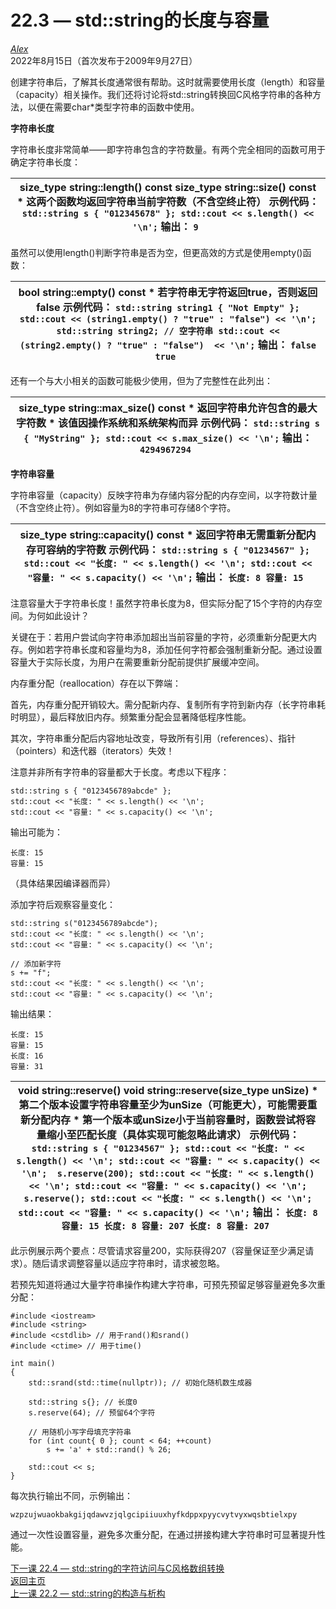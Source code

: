 22.3 — std::string的长度与容量  
=======================================  

[*Alex*](https://www.learncpp.com/author/Alex/ "查看 Alex 的所有文章")  
2022年8月15日（首次发布于2009年9月27日）  

 

创建字符串后，了解其长度通常很有帮助。这时就需要使用长度（length）和容量（capacity）相关操作。我们还将讨论将std::string转换回C风格字符串的各种方法，以便在需要char*类型字符串的函数中使用。  

**字符串长度**  

字符串长度非常简单——即字符串包含的字符数量。有两个完全相同的函数可用于确定字符串长度：  

| **size_type string::length() const** **size_type string::size() const** * 这两个函数均返回字符串当前字符数（不含空终止符） 示例代码：  ``` std::string s { "012345678" }; std::cout << s.length() << '\n'; ``` 输出：  ``` 9  ``` |  
| --- |  

虽然可以使用length()判断字符串是否为空，但更高效的方式是使用empty()函数：  

| **bool string::empty() const** * 若字符串无字符返回true，否则返回false 示例代码：  ``` std::string string1 { "Not Empty" }; std::cout << (string1.empty() ? "true" : "false") << '\n'; std::string string2; // 空字符串 std::cout << (string2.empty() ? "true" : "false")  << '\n'; ``` 输出：  ``` false true  ``` |  
| --- |  

还有一个与大小相关的函数可能极少使用，但为了完整性在此列出：  

| **size_type string::max_size() const** * 返回字符串允许包含的最大字符数 * 该值因操作系统和系统架构而异 示例代码：  ``` std::string s { "MyString" }; std::cout << s.max_size() << '\n'; ``` 输出：  ``` 4294967294  ``` |  
| --- |  

**字符串容量**  

字符串容量（capacity）反映字符串为存储内容分配的内存空间，以字符数计量（不含空终止符）。例如容量为8的字符串可存储8个字符。  

| **size_type string::capacity() const** * 返回字符串无需重新分配内存可容纳的字符数 示例代码：  ``` std::string s { "01234567" }; std::cout << "长度: " << s.length() << '\n'; std::cout << "容量: " << s.capacity() << '\n'; ``` 输出：  ``` 长度: 8 容量: 15  ``` |  
| --- |  

注意容量大于字符串长度！虽然字符串长度为8，但实际分配了15个字符的内存空间。为何如此设计？  

关键在于：若用户尝试向字符串添加超出当前容量的字符，必须重新分配更大内存。例如若字符串长度和容量均为8，添加任何字符都会强制重新分配。通过设置容量大于实际长度，为用户在需要重新分配前提供扩展缓冲空间。  

内存重分配（reallocation）存在以下弊端：  

首先，内存重分配开销较大。需分配新内存、复制所有字符到新内存（长字符串耗时明显），最后释放旧内存。频繁重分配会显著降低程序性能。  

其次，字符串重分配后内容地址改变，导致所有引用（references）、指针（pointers）和迭代器（iterators）失效！  

注意并非所有字符串的容量都大于长度。考虑以下程序：  

```  
std::string s { "0123456789abcde" };  
std::cout << "长度: " << s.length() << '\n';  
std::cout << "容量: " << s.capacity() << '\n';  
```  

输出可能为：  

```  
长度: 15  
容量: 15  
```  

（具体结果因编译器而异）  

添加字符后观察容量变化：  

```  
std::string s("0123456789abcde");  
std::cout << "长度: " << s.length() << '\n';  
std::cout << "容量: " << s.capacity() << '\n';  

// 添加新字符  
s += "f";  
std::cout << "长度: " << s.length() << '\n';  
std::cout << "容量: " << s.capacity() << '\n';  
```  

输出结果：  

```  
长度: 15  
容量: 15  
长度: 16  
容量: 31  
```  

| **void string::reserve()**  **void string::reserve(size_type unSize)** * 第二个版本设置字符串容量至少为unSize（可能更大），可能需要重新分配内存 * 第一个版本或unSize小于当前容量时，函数尝试将容量缩小至匹配长度（具体实现可能忽略此请求） 示例代码：  ``` std::string s { "01234567" }; std::cout << "长度: " << s.length() << '\n'; std::cout << "容量: " << s.capacity() << '\n';  s.reserve(200); std::cout << "长度: " << s.length() << '\n'; std::cout << "容量: " << s.capacity() << '\n';  s.reserve(); std::cout << "长度: " << s.length() << '\n'; std::cout << "容量: " << s.capacity() << '\n'; ``` 输出：  ``` 长度: 8 容量: 15 长度: 8 容量: 207 长度: 8 容量: 207  ``` |  
| --- |  

此示例展示两个要点：尽管请求容量200，实际获得207（容量保证至少满足请求）。随后请求调整容量以适应字符串时，请求被忽略。  

若预先知道将通过大量字符串操作构建大字符串，可预先预留足够容量避免多次重分配：  

```  
#include <iostream>  
#include <string>  
#include <cstdlib> // 用于rand()和srand()  
#include <ctime> // 用于time()  

int main()  
{  
    std::srand(std::time(nullptr)); // 初始化随机数生成器  

    std::string s{}; // 长度0  
    s.reserve(64); // 预留64个字符  

    // 用随机小写字母填充字符串  
    for (int count{ 0 }; count < 64; ++count)  
        s += 'a' + std::rand() % 26;  

    std::cout << s;  
}  
```  

每次执行输出不同，示例输出：  

```  
wzpzujwuaokbakgijqdawvzjqlgcipiiuuxhyfkdppxpyycvytvyxwqsbtielxpy  
```  

通过一次性设置容量，避免多次重分配，在通过拼接构建大字符串时可显著提升性能。  

[下一课 22.4 — std::string的字符访问与C风格数组转换](Appendix-D/lesson22.4-stdstring-character-access-and-conversion-to-c-style-arrays.md)  
[返回主页](/)  
[上一课 22.2 — std::string的构造与析构](Appendix-D/lesson22.2-stdstring-construction-and-destruction.md)